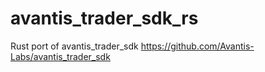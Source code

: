 # avantis_trader_sdk_rs
Rust port of avantis_trader_sdk https://github.com/Avantis-Labs/avantis_trader_sdk

